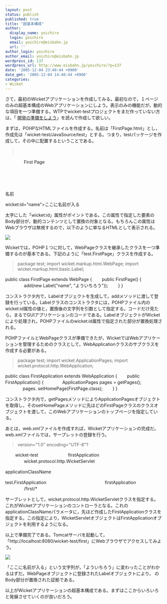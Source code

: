 ```yaml
---
layout: post
status: publish
published: true
title: "超基本構成"
author:
  display_name: yoichiro
  login: yoichiro
  email: yoichiro@eisbahn.jp
  url: ''
author_login: yoichiro
author_email: yoichiro@eisbahn.jp
wordpress_id: 137
wordpress_url: http://www.eisbahn.jp/yoichiro/?p=137
date: '2005-12-04 23:40:44 +0900'
date_gmt: '2005-12-04 14:40:44 +0900'
categories:
- Wicket
---
```


さて，最初のWicketアプリケーションを作成してみる。最初なので，１ページのみの超基本構成のWebアプリケーションにしよう。表示のみの機能だが，動的な項目を一つ準備する。WTPでwicket-testプロジェクトをまだ作っていない方は，「
[開発の準備をしよう](http://www.eisbahn.jp/yoichiro/2005/12/post_121.html)」を読んで作成して欲しい。

まずは，POHPなHTMLファイルを作成する。名前は「FirstPage.html」とし，作成先は「wicket-test/JavaSource/test」とする。つまり，testパッケージを作成して，その中に配置するということである。

>　　
　　　　

　　　　
First Page
　　
　　
　　　　

　　　　　　

　　　　　　　　

名前
　　　　　　　　

wicket:id="name">ここに名前が入る
　　　　　　
　　　　
　　


太字にした「wicket:id」属性がポイントである。この属性で指定した要素のBody部分が，動的コンテンツとして置換の対象となる。もちろんこの属性はWebブラウザは無視するので，以下のように単なるHTMLとして表示される。

![](/yoichiro/images/wicket-simple1.gif)

Wicketでは，POHP１つに対して，WebPageクラスを継承したクラスを一つ準備するのが基本である。下記のように「test.FirstPage」クラスを作成する。

>package test;
import wicket.markup.html.WebPage;
import wicket.markup.html.basic.Label;

public class FirstPage extends 
WebPage {
　　public FirstPage() {
　　　　
add(new 
Label("name", "よういちろう"));
　　}
}


コンストラクタ内で，Labelオブジェクトを生成して，addメソッドに渡して登録を行っている。Labelクラスのコンストラクタには，POHPファイル内のwicket:id属性の値と，置換後の文字列を引数として指定する。コードだけ見たら，まるでGUIアプリケーションのコードである。LabelオブジェクトがWicketにより処理され，POHPファイルのwicket:id属性で指定された部分が置換処理される。

POHPファイルとWebPageクラスが準備できたが，WicketではWebアプリケーションを管理するためのクラスとして，WebApplicationクラスのサブクラスを作成する必要がある。

>package test;
import wicket.ApplicationPages;
import wicket.protocol.http.WebApplication;

public class FirstApplication extends 
WebApplication {
　　public FirstApplication() {
　　　　ApplicationPages pages = getPages();
　　　　pages.
setHomePage(FirstPage.class);
　　}
}


コンストラクタ内で，getPagesメソッドによりApplicationPagesオブジェクトを取得し，そのsetHomePageメソッドに先ほどのFirstPageクラスのクラスオブジェクトを渡して，このWebアプリケーションのトップページを指定している。

あとは，web.xmlファイルを作成すれば，Wicketアプリケーションの完成だ。web.xmlファイルでは，サーブレットの登録を行う。

>version="1.0" encoding="UTF-8"?

　　
wicket-test
　　
　　　　
firstApplication
　　　　
wicket.protocol.http.WicketServlet
　　　　
　　　　　　

applicationClassName
　　　　　　

test.FirstApplication
　　　　
　　
　　
　　　　
firstApplication
　　　　
/first/*
　　


サーブレットとして，wicket.protocol.http.WicketServletクラスを指定する。これがWicketアプリケーションのコントローラとなる。これのapplicationClassNameパラメータに，先ほど作成したFirstApplicationクラスを指定する。この指定により，WicketServletオブジェクトはFirstApplicationオブジェクトを利用するようになる。

以上で準備完了である。Tomcatサーバを起動して，「http://localhost:8080/wicket-test/first」にWebブラウザでアクセスしてみよう。

![](/yoichiro/images/wicket-simple2.gif)

「ここに名前が入る」という文字列が，「よういちろう」に変わったことがわかるはずだ。WebPageオブジェクトに登録されたLabelオブジェクトにより，
のBody部分が置換された証拠である。

以上がWicketアプリケーションの超基本構成である。まずはここからいろいろと発展させていくのが良いだろう。
